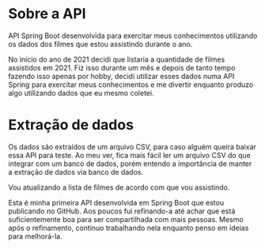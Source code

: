 # Sobre a API
API Spring Boot desenvolvida para exercitar meus conhecimentos utilizando os dados dos filmes que estou assistindo durante o ano.

No início do ano de 2021 decidi que listaria a quantidade de filmes assistidos em 2021. Fiz isso durante um mês e depois de tanto tempo fazendo isso apenas por hobby, decidi utilizar esses dados numa API Spring para exercitar meus conhecimentos e me divertir enquanto produzo algo utilizando dados que eu mesmo coletei.

# Extração de dados
Os dados são extraídos de um arquivo CSV, para caso alguém queira baixar essa API para teste. Ao meu ver, fica mais fácil ler um arquivo CSV do que integrar com um banco de dados, porém entendo a importância de manter a extração de dados via banco de dados.

Vou atualizando a lista de filmes de acordo com que vou assistindo.

Esta é minha primeira API desenvolvida em Spring Boot que estou publicando no GitHub. Aos poucos fui refinando-a até achar que está suficientemente boa para ser compartilhada com mais pessoas. Mesmo após o refinamento, continuo trabalhando nela enquanto penso em ideias para melhorá-la.
